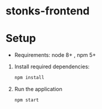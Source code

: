 # stonks-frontend

Setup
=====
- Requirements: node 8+ , npm 5+

1. Install required dependencies:
	```bash
	npm install
	```

2. Run the application
	```bash
	npm start
	```